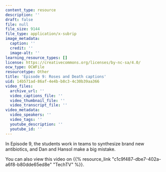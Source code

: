 ```yaml
---
content_type: resource
description: ''
draft: false
file: null
file_size: 9144
file_type: application/x-subrip
image_metadata:
  caption: ''
  credit: ''
  image-alt: ''
learning_resource_types: []
license: https://creativecommons.org/licenses/by-nc-sa/4.0/
ocw_type: OCWFile
resourcetype: Other
title: 'Episode 9: Roses and Death captions'
uid: 14b571ad-86af-4e4b-b8c3-4c30b39aa366
video_files:
  archive_url: ''
  video_captions_file: ''
  video_thumbnail_file: ''
  video_transcript_file: ''
video_metadata:
  video_speakers: ''
  video_tags: ''
  youtube_description: ''
  youtube_id: ''
---
```

In Episode 9, the students work in teams to synthesize brand new antibiotics, and Dan and Hansol make a big mistake.

You can also view this video on {{% resource_link "c1c9f487-dbe7-402a-a6f8-b80dde65ed8e" "TechTV" %}}.